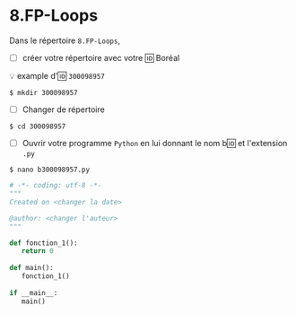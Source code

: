 # 8.FP-Loops


Dans le répertoire `8.FP-Loops`, 

- [ ] créer votre répertoire avec votre :id: Boréal

:bulb: example d':id: `300098957`

```
$ mkdir 300098957
```

- [ ] Changer de répertoire

```
$ cd 300098957
```

- [ ] Ouvrir votre programme `Python` en lui donnant le nom b:id: et l'extension `.py`

```
$ nano b300098957.py
```


```python
# -*- coding: utf-8 -*-
"""
Created on <changer la date>

@author: <changer l'auteur>
"""

def fonction_1():
   return 0
   
def main():
   fonction_1()
   
if __main__:
   main()
